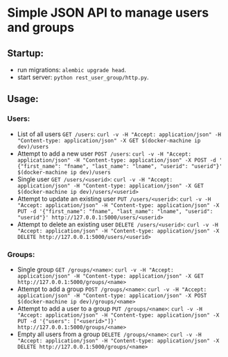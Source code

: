 # Simple JSON API to manage users and groups

## Startup:

- run migrations: `alembic upgrade head`.
- start server: `python rest_user_group/http.py`.

## Usage:
### Users:
- List of all users `GET /users`: `curl -v -H "Accept: application/json" -H "Content-type: application/json" -X GET $(docker-machine ip dev)/users`
- Attempt to add a new user `POST /users`: `curl -v -H "Accept: application/json" -H "Content-type: application/json" -X POST -d ' {"first_name": "fname", "last_name": "lname", "userid": "userid"}'  $(docker-machine ip dev)/users`
- Single user `GET /users/<userid>`: `curl -v -H "Accept: application/json" -H "Content-type: application/json" -X GET $(docker-machine ip dev)/users/<userid>`
- Attempt to update an existing user `PUT /users/<userid>`: `curl -v -H "Accept: application/json" -H "Content-type: application/json" -X PUT -d '{"first_name": "fname", "last_name": "lname", "userid": "userid"}' http://127.0.0.1:5000/users/<userid>`
- Attempt to delete an existing user `DELETE /users/<userid>`: `curl -v -H "Accept: application/json" -H "Content-type: application/json" -X DELETE http://127.0.0.1:5000/users/<userid>`

### Groups:
- Single group `GET /groups/<name>`: `curl -v -H "Accept: application/json" -H "Content-type: application/json" -X GET http://127.0.0.1:5000/groups/<name>`
- Attempt to add a group `POST /groups/<name>`: `curl -v -H "Accept: application/json" -H "Content-type: application/json" -X POST $(docker-machine ip dev)/groups/<name>`
- Attempt to add a user to a group `PUT /groups/<name>`: `curl -v -H "Accept: application/json" -H "Content-type: application/json" -X PUT -d '{"users": ["<userid>"]}' http://127.0.0.1:5000/groups/<name>`
- Empty all users from a group `DELETE /groups/<name>`: `curl -v -H "Accept: application/json" -H "Content-type: application/json" -X DELETE http://127.0.0.1:5000/groups/<name>`
